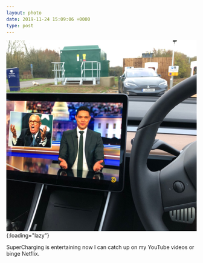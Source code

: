 ```yaml
---
layout: photo
date: 2019-11-24 15:09:06 +0000
type: post
---
```


![Watching YouTube in Tesla](/img/5af7db0a704d46a0acfb70d9106bf503.jpg){:loading="lazy"}

SuperCharging is entertaining now I can catch up on my YouTube videos or binge Netflix.
